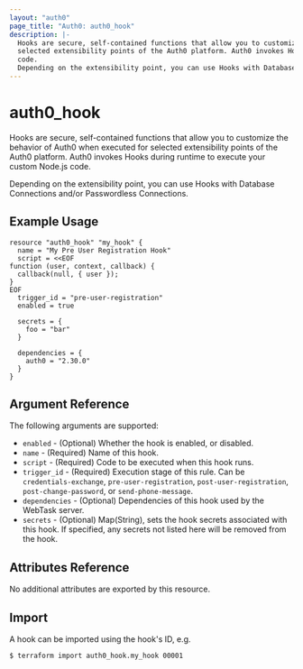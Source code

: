```yaml
---
layout: "auth0"
page_title: "Auth0: auth0_hook"
description: |-
  Hooks are secure, self-contained functions that allow you to customize the behavior of Auth0 when executed for 
  selected extensibility points of the Auth0 platform. Auth0 invokes Hooks during runtime to execute your custom Node.js
  code.
  Depending on the extensibility point, you can use Hooks with Database Connections and/or Passwordless Connections.
---
```


# auth0_hook

Hooks are secure, self-contained functions that allow you to customize the behavior of Auth0 when executed for selected
extensibility points of the Auth0 platform. Auth0 invokes Hooks during runtime to execute your custom Node.js code.

Depending on the extensibility point, you can use Hooks with Database Connections and/or Passwordless Connections.

## Example Usage

```hcl
resource "auth0_hook" "my_hook" {
  name = "My Pre User Registration Hook"
  script = <<EOF
function (user, context, callback) {
  callback(null, { user });
}
EOF
  trigger_id = "pre-user-registration"
  enabled = true

  secrets = {
    foo = "bar"    
  }

  dependencies = {
    auth0 = "2.30.0"
  }
}
```

## Argument Reference

The following arguments are supported:

* `enabled` - (Optional) Whether the hook is enabled, or disabled.
* `name` - (Required) Name of this hook.
* `script` - (Required) Code to be executed when this hook runs.
* `trigger_id` - (Required) Execution stage of this rule. Can be `credentials-exchange`, `pre-user-registration`, `post-user-registration`, `post-change-password`, or `send-phone-message`.
* `dependencies` - (Optional) Dependencies of this hook used by the WebTask server.
* `secrets` - (Optional) Map(String), sets the hook secrets associated with this hook. 
If specified, any secrets not listed here will be removed from the hook.

## Attributes Reference

No additional attributes are exported by this resource.

## Import

A hook can be imported using the hook's ID, e.g.

```
$ terraform import auth0_hook.my_hook 00001
```
